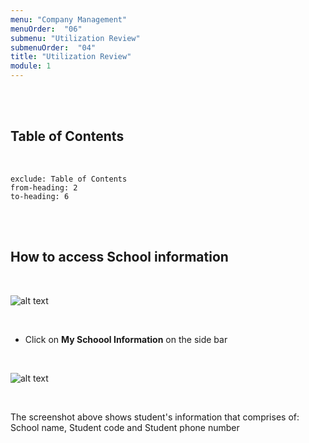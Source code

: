 ```yaml
---
menu: "Company Management"
menuOrder:  "06"
submenu: "Utilization Review"
submenuOrder:  "04"
title: "Utilization Review"
module: 1
---
```



<br />
<br />

## Table of Contents

<br />

```toc
exclude: Table of Contents
from-heading: 2
to-heading: 6
```

<br />
<br />




## How to access School information

<br />

 ![alt text](/images/SchoolInfo.png "Title")

<br />

* Click on **My Schoool Information** on the side bar


<br />

 ![alt text](/images/SchoolInformation.png "Title")

<br />

The screenshot above shows student's information that comprises of: School name, Student code and Student phone number

<br />
<br />
